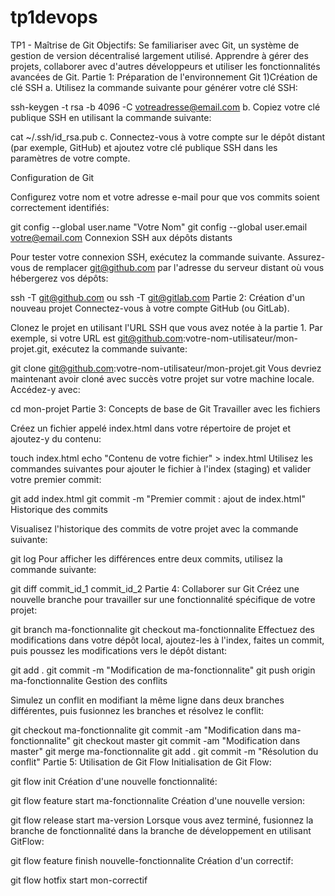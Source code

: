 # tp1devops
TP1 - Maîtrise de Git
Objectifs:
Se familiariser avec Git, un système de gestion de version décentralisé largement utilisé.
Apprendre à gérer des projets, collaborer avec d'autres développeurs et utiliser les fonctionnalités avancées de Git.
Partie 1: Préparation de l'environnement Git
1)Création de clé SSH
a. Utilisez la commande suivante pour générer votre clé SSH:

ssh-keygen -t rsa -b 4096 -C votreadresse@email.com
b. Copiez votre clé publique SSH en utilisant la commande suivante:


cat ~/.ssh/id_rsa.pub
c. Connectez-vous à votre compte sur le dépôt distant (par exemple, GitHub) et ajoutez votre clé publique SSH dans les paramètres de votre compte.

Configuration de Git

Configurez votre nom et votre adresse e-mail pour que vos commits soient correctement identifiés:

git config --global user.name "Votre Nom"
git config --global user.email votre@email.com
Connexion SSH aux dépôts distants

Pour tester votre connexion SSH, exécutez la commande suivante. Assurez-vous de remplacer git@github.com par l'adresse du serveur distant où vous hébergerez vos dépôts:

ssh -T git@github.com
ou
ssh -T git@gitlab.com
Partie 2: Création d'un nouveau projet
Connectez-vous à votre compte GitHub (ou GitLab).

Clonez le projet en utilisant l'URL SSH que vous avez notée à la partie 1. Par exemple, si votre URL est git@github.com:votre-nom-utilisateur/mon-projet.git, exécutez la commande suivante:


git clone git@github.com:votre-nom-utilisateur/mon-projet.git
Vous devriez maintenant avoir cloné avec succès votre projet sur votre machine locale. Accédez-y avec:


cd mon-projet
Partie 3: Concepts de base de Git
Travailler avec les fichiers

Créez un fichier appelé index.html dans votre répertoire de projet et ajoutez-y du contenu:

touch index.html
echo "Contenu de votre fichier" > index.html
Utilisez les commandes suivantes pour ajouter le fichier à l'index (staging) et valider votre premier commit:

git add index.html
git commit -m "Premier commit : ajout de index.html"
Historique des commits

Visualisez l'historique des commits de votre projet avec la commande suivante:


git log
Pour afficher les différences entre deux commits, utilisez la commande suivante:

git diff commit_id_1 commit_id_2
Partie 4: Collaborer sur Git
Créez une nouvelle branche pour travailler sur une fonctionnalité spécifique de votre projet:


git branch ma-fonctionnalite
git checkout ma-fonctionnalite
Effectuez des modifications dans votre dépôt local, ajoutez-les à l'index, faites un commit, puis poussez les modifications vers le dépôt distant:


git add .
git commit -m "Modification de ma-fonctionnalite"
git push origin ma-fonctionnalite
Gestion des conflits

Simulez un conflit en modifiant la même ligne dans deux branches différentes, puis fusionnez les branches et résolvez le conflit:

git checkout ma-fonctionnalite
git commit -am "Modification dans ma-fonctionnalite"
git checkout master
git commit -am "Modification dans master"
git merge ma-fonctionnalite
git add .
git commit -m "Résolution du conflit"
Partie 5: Utilisation de Git Flow
Initialisation de Git Flow:


git flow init
Création d'une nouvelle fonctionnalité:


git flow feature start ma-fonctionnalite
Création d'une nouvelle version:


git flow release start ma-version
Lorsque vous avez terminé, fusionnez la branche de fonctionnalité dans la branche de développement en utilisant GitFlow:


git flow feature finish nouvelle-fonctionnalite
Création d'un correctif:


git flow hotfix start mon-correctif
